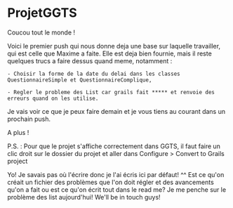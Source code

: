 # ProjetGGTS

Coucou tout le monde !

Voici le premier push qui nous donne deja une base sur laquelle travailler, qui est celle que Maxime a faite. Elle est deja bien fournie, mais il reste quelques trucs a faire dessus quand meme, notamment :

    - Choisir la forme de la date du delai dans les classes QuestionnaireSimple et QuestionnaireComplique,

    - Regler le probleme des List car grails fait ***** et renvoie des erreurs quand on les utilise.

Je vais voir ce que je peux faire demain et je vous tiens au courant dans un prochain push.

A plus !

P.S. : Pour que le projet s'affiche correctement dans GGTS, il faut faire un clic droit sur le dossier du projet et aller dans Configure > Convert to Grails project

Yo! Je savais pas où l'écrire donc je l'ai écris ici par défaut! ^^
Est ce qu'on créait un fichier des problèmes que l'on doit régler et des avancements qu'on a fait ou est ce qu'on écrit tout dans le read me?
Je me penche sur le problème des list aujourd'hui!
We'll be in touch guys!

